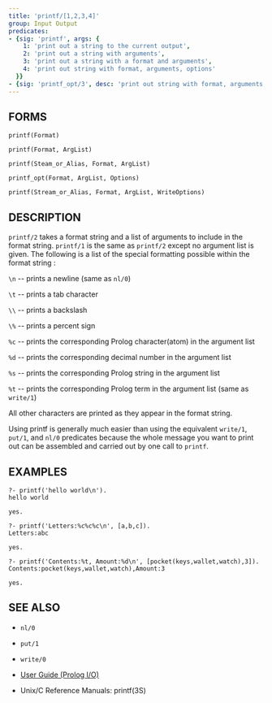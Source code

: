```yaml
---
title: 'printf/[1,2,3,4]'
group: Input Output
predicates:
- {sig: 'printf', args: {
    1: 'print out a string to the current output',
    2: 'print out a string with arguments',
    3: 'print out a string with a format and arguments',
    4: 'print out string with format, arguments, options'
  }}
- {sig: 'printf_opt/3', desc: 'print out string with format, arguments, options'}
---
```


## FORMS
```
printf(Format)

printf(Format, ArgList)

printf(Steam_or_Alias, Format, ArgList)

printf_opt(Format, ArgList, Options)

printf(Stream_or_Alias, Format, ArgList, WriteOptions)
```
## DESCRIPTION

`printf/2` takes a format string and a list of arguments to include in the format string. `printf/1` is the same as `printf/2` except no argument list is given. The following is a list of the special formatting possible within the format string :

`\n` -- prints a newline (same as `nl/0`)

`\t` -- prints a tab character

`\\` -- prints a backslash

`\%` -- prints a percent sign

`%c` -- prints the corresponding Prolog character(atom) in the argument list

`%d` -- prints the corresponding decimal number in the argument list

`%s` -- prints the corresponding Prolog string in the argument list

`%t` -- prints the corresponding Prolog term in the argument list (same as `write/1`)

All other characters are printed as they appear in the format string.

Using printf is generally much easier than using the equivalent `write/1`, `put/1`, and `nl/0` predicates because the whole message you want to print out can be assembled and carried out by one call to `printf`.

## EXAMPLES
```
?- printf('hello world\n').
hello world

yes.

?- printf('Letters:%c%c%c\n', [a,b,c]).
Letters:abc

yes.

?- printf('Contents:%t, Amount:%d\n', [pocket(keys,wallet,watch),3]).
Contents:pocket(keys,wallet,watch),Amount:3

yes.
```
## SEE ALSO

- `nl/0`
- `put/1`
- `write/0`

- [User Guide (Prolog I/O)](../guide/10-Prolog-I-O.html)
- Unix/C Reference Manuals: printf(3S)
